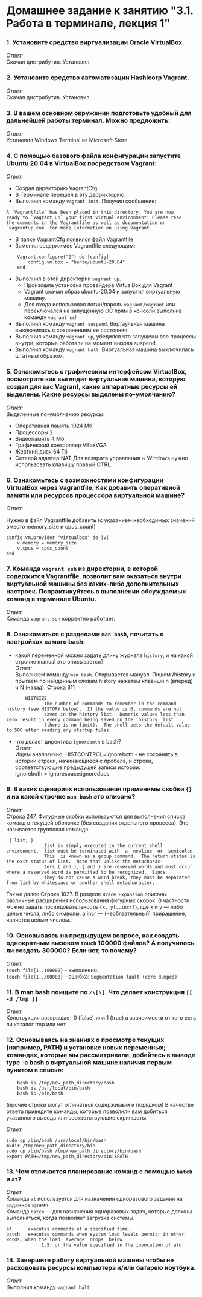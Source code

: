 # Домашнее задание к занятию "3.1. Работа в терминале, лекция 1"

### 1. Установите средство виртуализации Oracle VirtualBox.
*Ответ:*  
Скачал дистрибутив. Установил.


### 2. Установите средство автоматизации Hashicorp Vagrant.
*Ответ:*  
Скачал дистрибутив. Установил.

### 3. В вашем основном окружении подготовьте удобный для дальнейшей работы терминал. Можно предложить:
*Ответ:*  
Установил Windows Terminal из Microsoft Store.

### 4. С помощью базового файла конфигурации запустите Ubuntu 20.04 в VirtualBox посредством Vagrant:
*Ответ:*  
* Создал директорию VagrantCfg
* В Терминале перешел в эту деррикторию
* Выполнил команду `vagrant init`. Получил сообщение:

```
A `Vagrantfile` has been placed in this directory. You are now
ready to `vagrant up` your first virtual environment! Please read
the comments in the Vagrantfile as well as documentation on
`vagrantup.com` for more information on using Vagrant.
```
* В папке VagrantCfg появился файл Vagrantfile
* Заменил содержимое Vagrantfile следующим:
```
    Vagrant.configure("2") do |config|
        config.vm.box = "bento/ubuntu-20.04"
    end
```

* Выполнил в этой директории `vagrant up`.
   * Произошла установка провайдера VirtualBox для Vagrant
   * Vagrant скачал образ ubuntu-20.04 и запустил виртуальную машину.
   * Для входа использовал логин/пароль `vagrant/vagrant` или переключался на запущенную ОС прям в консоли выполнив команду `vagrant ssh`
* Выполнил команду `vagrant suspend`. Виртаульная машина выключилась с сохранением ее состояния.
* Выполнил команду `vagrant up`, убедился что запущены все процессы внутри, которые работали на момент вызова suspend.
* Выполнил команду `vagrant halt`. Виртуальная машина выключилась штатным образом.

### 5. Ознакомьтесь с графическим интерфейсом VirtualBox, посмотрите как выглядит виртуальная машина, которую создал для вас Vagrant, какие аппаратные ресурсы ей выделены. Какие ресурсы выделены по-умолчанию?
*Ответ:*  
Выделенные по-умолчанию ресурсы:
* Оперативная память 1024 Мб
* Процессоры 2
* Видеопамять 4 Мб
* Графический контроллер VBoxVGA
* Жесткий диск 64 Гб
* Сетевой адаптер NAT
Для возврата управления ы Windows нужно использовать клавишу правый CTRL.

### 6. Ознакомьтесь с возможностями конфигурации VirtualBox через Vagrantfile. Как добавить оперативной памяти или ресурсов процессора виртуальной машине?
*Ответ:*   

Нужно в файл Vagrantfile добавить (с указанием необходимых значений вместо memory_size и cpus_count)
```
config.vm.provider "virtualbox" do |v|
    v.memory = memory_size  
    v.cpus = cpus_count
end
```

### 7. Команда `vagrant ssh` из директории, в которой содержится Vagrantfile, позволит вам оказаться внутри виртуальной машины без каких-либо дополнительных настроек. Попрактикуйтесь в выполнении обсуждаемых команд в терминале Ubuntu.
*Ответ:*  
Команда `vagrant ssh` корректно работает.

### 8. Ознакомиться с разделами `man bash`, почитать о настройках самого bash:
* какой переменной можно задать длину журнала `history`, и на какой строчке manual это описывается?  
*Ответ:*  
Выполняем команду `man bash`. Открывается мануал. Пишем /history и прыгаем по найденным словам history нажатем клавиши n (вперед) и N (назад).
Строка 811
```
       HISTSIZE
              The number of commands to remember in the command history (see HISTORY below).  If the value is 0, commands are not
              saved in the history list.  Numeric values less than zero result in every command being saved on the  history  list
              (there is no limit).  The shell sets the default value to 500 after reading any startup files.
```
* что делает директива `ignoreboth` в bash?  
*Ответ:*  
Ищем аналогично.
HISTCONTROL=ignoreboth - не сохранять в истории строки, начинающиеся с пробела, и строки, соответствующие предыдущей записи истории.  
ignoreboth = ignorespace:ignoredups

### 9. В каких сценариях использования применимы скобки `{}` и на какой строчке `man bash` это описано?
*Ответ:*  
Строка 247. Фигурные скобки используются для выполнения списка команд в текущей оболочке (без создания отдельного процесса). Это называется групповая команда.
```
 { list; }
              list is simply executed in the current shell environment.  list must be terminated with  a  newline  or  semicolon.
              This  is known as a group command.  The return status is the exit status of list.  Note that unlike the metacharac‐
              ters ( and ), { and } are reserved words and must occur where a reserved word is permitted to be recognized.  Since
              they do not cause a word break, they must be separated from list by whitespace or another shell metacharacter.
```
Также далее Строка 1027. В разделе `Brace Expansion` описаны различные расширения использования фигурных скобок. В частности можно задать последовательность `{x..y[..incr]}`, где x и y — либо целые числа, либо символы, а incr —
(необязательный) приращение, является целым числом.

### 10. Основываясь на предыдущем вопросе, как создать однократным вызовом `touch` 100000 файлов? А получилось ли создать 300000? Если нет, то почему?
*Ответ:*  
`touch file{1..100000}` - выполнено.  
`touch file{1..300000}` - ошибка: `Segmentation fault (core dumped)`

### 11. В man bash поищите по `/\[\[`. Что делает конструкция `[[ -d /tmp ]]`
*Ответ:*  
Конструкция возвращает 0 (false) или 1 (true) в зависимости от того есть ли каталог tmp или нет.

### 12. Основываясь на знаниях о просмотре текущих (например, PATH) и установке новых переменных; командах, которые мы рассматривали, добейтесь в выводе type -a bash в виртуальной машине наличия первым пунктом в списке:

```
	bash is /tmp/new_path_directory/bash
	bash is /usr/local/bin/bash
	bash is /bin/bash
```
(прочие строки могут отличаться содержимым и порядком)
В качестве ответа приведите команды, которые позволили вам добиться указанного вывода или соответствующие скриншоты.

*Ответ:*  
```
sudo cp /bin/bash /usr/local/bin/bash
mkdir /tmp/new_path_directory/bin
sudo cp /bin/bash /tmp/new_path_directory/bin/bash
export PATH=/tmp/new_path_directory/bin:$PATH
```

### 13. Чем отличается планирование команд с помощью `batch` и `at`?
*Ответ*  
Команда `at` используется для назначения одноразового задания на заданное время.  
Команда `batch` — для назначения одноразовых задач, которые должны выполняться, когда позволяет загрузка системы.

  ```
  at      executes commands at a specified time.
  batch   executes commands when system load levels permit; in other words, when the load  average  drops  below
               1.5, or the value specified in the invocation of atd.
  ```
### 14. Завершите работу виртуальной машины чтобы не расходовать ресурсы компьютера и/или батарею ноутбука.
*Ответ*  
Выполнил команду `vagrant halt`.